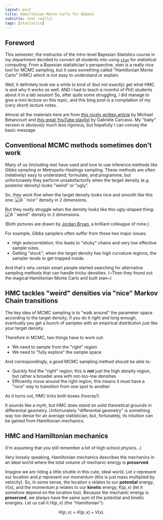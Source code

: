 ```yaml
---
layout: post
title: Hamiltonian Monte Carlo for Babies
subtitle: (not really)
tags: [statistics]
---
```


## Foreword

This semester, the instructor of the intro-level Bayesian Statistics course in my department decided to convert all students 
into using [`stan`](https://mc-stan.org/) for statistical computing. From a Bayesian statistician's perspective, *stan* is a 
really nice tool for MCMC sampling, but it uses something called "Hamiltonian Monte Carlo" (HMC) which is not easy to 
understand or explain.

Well, it definitely took *me* a while to kind of (but not exactly) get what HMC is and why it works so well. AND I had to 
teach a roomful of PhD students about it in a lab session! So, after quite some struggling, I did manage to give a mini 
lecture on this topic, and this blog post is a compilation of my (very short) lecture notes.

Almost all the materials here are from [this nicely written article](https://arxiv.org/abs/1701.02434) by Michael Betancourt and 
[this great YouTube playlist](https://youtu.be/FGQddvjP19w) by Gabriele Carcassi. My "baby" version is obviously much less 
rigorous, but hopefully I can convey the basic message. 

## Conventional MCMC methods sometimes don't work
Many of us (including me) have used and love to use inference methods like Gibbs sampling or Metropolis-Hastings sampling.
These methods are often (relatively) easy to understand, formulate, and programme, but unfortunately they perform unsatisfactorily
when the target density (e.g. posterior density) looks "weird" or "ugly".

So, they work fine when the target density looks nice and smooth like this one:
![A ``nice'' density in 2 dimensions.](https://fanbuduke17.github.io/img/Nice_density.jpeg)

But they *really* struggle when the density looks like this ugly-shaped thing: 
![A ``weird'' density in 2 dimensions.](https://fanbuduke17.github.io/img/Nice_density.jpeg)

(Both pictures are drawn by [Jordan Bryan](https://j-g-b.github.io/), a brilliant colleague of mine.)

For example, Gibbs samplers often suffer from these two major issues:

* High autocorrelation; this leads to "sticky" chains and very low effective sample sizes.
* Getting "stuck"; when the target density has high curvature regions, the sampler tends to get trapped inside.

And that's why certain smart people started searching for alternative sampling methods that can handle tricky densities. 
(~Then they found out the magical Hamiltonian Monte Carlo and built stan~)

## HMC tackles "weird" densities via "nice" Markov Chain transitions

The key idea of MCMC sampling is to "walk around" the parameter space according to the target density; if you do it right and 
long enough, eventually you get a bunch of samples with an empirical distribution just like your target density.

Therefore in MCMC, two things have to work out:
* We need to sample from the "right" region
* We need to "fully explore" the sample space

And correspondingly, a good MCMC sampling method should be able to:
* Quickly find the "right" region; this is **not** just the high density region, but rather a broader area with not-too-low densities
* Efficiently move around the right region; this means it must have a "nice" way to transition from one spot to another

As it turns out, HMC ticks both boxes (hooray!).

It sounds like a myth, but HMC does stand on solid theoretical grounds in differential geometry. Unfortunately "differential geometry"
is something way too dense for an average statistician, but, fortunately, its intuition can be gained from Hamiltonian mechanics.

## HMC and Hamiltonian mechanics

(I'm assuming that you still remember a bit of high school physics...)

Very loosely speaking, Hamiltonian mechanics describes the mechanics in an ideal world where the total volume of mechanic 
energy is **preserved**. 

Imagine we are riding a little shuttle in this cute, ideal world. Let $x$ represent our location and $p$ 
represent our momentum (this is just mass multiplied by velocity). So, in some sense, the location $x$ relates to our **potential**
energy, $V(x)$, and the momentum $p$ relates to our **kinetic** energy, $K(p, x)$ (let it somehow depend on the location too). 
Because the mechanic energy is **preserved**, we always have the same sum of the potential and kinetic energies. Let us call it 
$H(p,x)$ (the "Hamiltonian"):

$$
H(p,x) = K(p, x) + V(x).
$$


